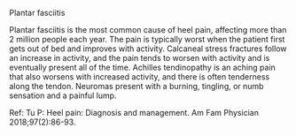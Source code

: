 Plantar fasciitis

Plantar fasciitis is the most common cause of heel pain, affecting more than 2 million people each year. The pain is typically worst when the patient first gets out of bed and improves with activity. Calcaneal stress fractures follow an increase in activity, and the pain tends to worsen with activity and is eventually present all of the time. Achilles tendinopathy is an aching pain that also worsens with increased activity, and there is often tenderness along the tendon. Neuromas present with a burning, tingling, or numb sensation and a painful lump.

Ref: Tu P: Heel pain: Diagnosis and management. Am Fam Physician 2018;97(2):86-93.
 